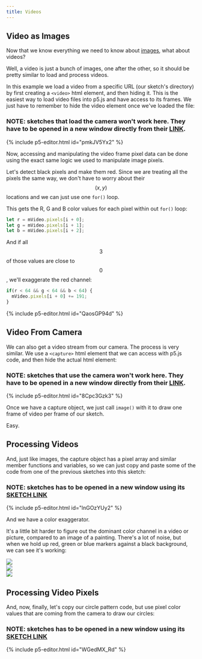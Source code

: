 ```yaml
---
title: Videos
---
```

## Video as Images

Now that we know everything we need to know about [images](../images/), what about videos?

Well, a video is just a bunch of images, one after the other, so it should be pretty similar to load and process videos.

In this example we load a video from a specific URL (our sketch's directory) by first creating a `<video>` html element, and then hiding it. This is the easiest way to load video files into p5.js and have access to its frames. We just have to remember to hide the video element once we've loaded the file:

### NOTE: sketches that load the camera won't work here. They have to be opened in a new window directly from their [LINK](https://editor.p5js.org/thiagohersan/sketches/8Cpc3Gzk3).

{% include p5-editor.html id="pmkJV5Yx2" %}

Now, accessing and manipulating the video frame pixel data can be done using the exact same logic we used to manipulate image pixels.

Let's detect black pixels and make them red. Since we are treating all the pixels the same way, we don't have to worry about their $$(x, y)$$ locations and we can just use one `for()` loop.

This gets the R, G and B color values for each pixel within out `for()` loop:

```js
let r = mVideo.pixels[i + 0];
let g = mVideo.pixels[i + 1];
let b = mVideo.pixels[i + 2];
```

And if all $$3$$ of those values are close to $$0$$, we'll exaggerate the red channel:

```js
if(r < 64 && g < 64 && b < 64) {
  mVideo.pixels[i + 0] += 191;
}
```

{% include p5-editor.html id="QaosGP94d" %}

## Video From Camera

We can also get a video stream from our camera. The process is very similar. We use a `<capture>` html element that we can access with p5.js code, and then hide the actual html element:

### NOTE: sketches that use the camera won't work here. They have to be opened in a new window directly from their [LINK](https://editor.p5js.org/thiagohersan/sketches/8Cpc3Gzk3).

{% include p5-editor.html id="8Cpc3Gzk3" %}

Once we have a capture object, we just call `image()` with it to draw one frame of video per frame of our sketch.

Easy.

## Processing Videos

And, just like images, the capture object has a pixel array and similar member functions and variables, so we can just copy and paste some of the code from one of the previous sketches into this sketch:

### NOTE: sketches has to be opened in a new window using its [SKETCH LINK](https://editor.p5js.org/thiagohersan/sketches/lnGOzYUy2)

{% include p5-editor.html id="lnGOzYUy2" %}

And we have a color exaggerator.

It's a little bit harder to figure out the dominant color channel in a video or picture, compared to an image of a painting. There's a lot of noise, but when we hold up red, green or blue markers against a black background, we can see it's working:

<div class="image-row">
  <div class="img-wrapper">
    <img src = "{{ '/assets/images/week05/camera-00.jpg' | relative_url }}"/>
  </div>
  <div class="img-wrapper">
    <img src = "{{ '/assets/images/week05/camera-01.jpg' | relative_url }}"/>
  </div>
  <div class="img-wrapper">
    <img src = "{{ '/assets/images/week05/camera-02.jpg' | relative_url }}"/>
  </div>
</div>

## Processing Video Pixels

And, now, finally, let's copy our circle pattern code, but use pixel color values that are coming from the camera to draw our circles:

### NOTE: sketches has to be opened in a new window using its [SKETCH LINK](https://editor.p5js.org/thiagohersan/sketches/WGedMX_Rd)
{% include p5-editor.html id="WGedMX_Rd" %}
